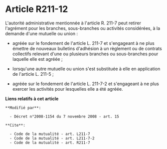 # Article R211-12

L'autorité administrative mentionnée à l'article R. 211-7 peut retirer l'agrément pour les branches, sous-branches ou
activités considérées, à la demande d'une mutuelle ou union :

- agréée sur le fondement de l'article L. 211-7 et s'engageant à ne plus émettre de nouveaux bulletins d'adhésion à un
règlement ou de contrats collectifs relevant d'une ou plusieurs branches ou sous-branches pour laquelle elle est agréée ;

- lorsqu'une autre mutuelle ou union s'est substituée à elle en application de l'article L. 211-5 ;

- agréée sur le fondement de l'article L. 211-7-2 et s'engageant à ne plus exercer les activités pour lesquelles elle a été
agréée.

**Liens relatifs à cet article**

	**Modifié par**:

	  - Décret n°2008-1154 du 7 novembre 2008 - art. 15

	**Cite**:

	  - Code de la mutualité - art. L211-7
	  - Code de la mutualité - art. L211-7-2
	  - Code de la mutualité - art. R211-7
